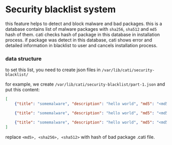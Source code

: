 # Security blacklist system
this feature helps to detect and block malware and bad packages.
this is a database contains list of malware packages with `sha256`, `sha512` and `md5` hash of them.
cati checks hash of package in this database in installation process. if package was detect in this database, cati shows error and detailed information in blacklist to user and cancels installation process.

### data structure
to set this list, you need to create json files in `/var/lib/cati/security-blacklist/`

for example, we create `/var/lib/cati/security-blacklist/part-1.json` and put this content:

```json
[
    {"title": "somemalware", "description": "hello world", "md5": "<md5>", "sha256": "<sha256>", "sha512": "<sha512>"},

    {"title": "somemalware", "description": "hello world", "md5": "<md5>", "sha256": "<sha256>", "sha512": "<sha512>"},

    {"title": "somemalware", "description": "hello world", "md5": "<md5>", "sha256": "<sha256>", "sha512": "<sha512>"},
]
```

replace `<md5>, <sha256>, <sha512>` with hash of bad package .cati file.
